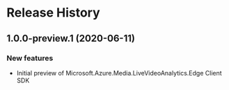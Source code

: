 # Release History

## 1.0.0-preview.1 (2020-06-11)

### New features

- Initial preview of Microsoft.Azure.Media.LiveVideoAnalytics.Edge Client SDK
